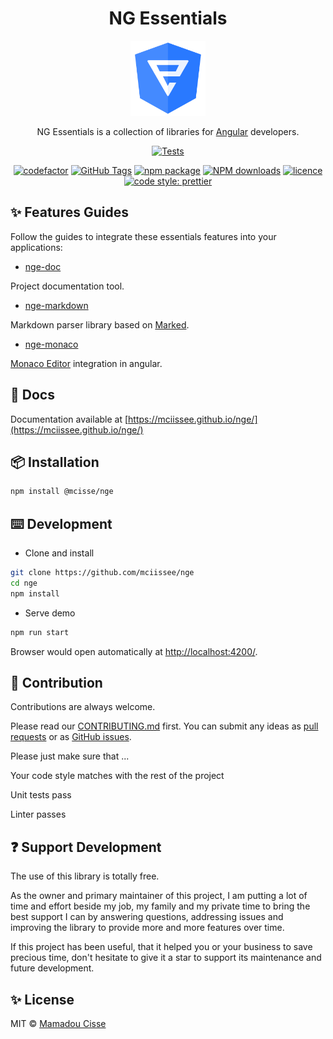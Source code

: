 <!-- markdownlint-disable MD033 -->

<h1 align="center"> NG Essentials</h1>

<div align="center">
  <img src="./projects/demo/src/assets/images/nge.svg" alt="Logo NGE" width="120px" />
</div>

<div align="center">

NG Essentials is a collection of libraries for <a href="https://angular.io">Angular</a> developers.

[![Tests](https://github.com/mciissee/nge/workflows/Tests/badge.svg)](https://github.com/mciissee/nge/actions/)
<!-- [![codecov](https://codecov.io/gh/mciissee/nge/branch/main/graph/badge.svg)](https://codecov.io/gh/mciissee/nge) -->
[![codefactor](https://www.codefactor.io/repository/github/mciissee/nge/badge/main)](https://www.codefactor.io/repository/github/mciissee/nge/overview/main)
[![GitHub Tags](https://img.shields.io/github/tag/mciissee/nge.svg)](https://github.com/mciissee/nge/tags)
[![npm package](https://img.shields.io/npm/v/@mcisse/nge.svg)](https://www.npmjs.org/package/@mcisse/nge)
[![NPM downloads](http://img.shields.io/npm/dm/@mcisse/nge.svg)](https://npmjs.org/package/@mcisse/nge)
[![licence](https://img.shields.io/github/license/mciissee/nge)](https://github.com/mciissee/nge/blob/main/LICENSE)
[![code style: prettier](https://img.shields.io/badge/code_style-prettier-ff69b4.svg)](https://github.com/prettier/prettier)

</div>

## ✨ Features Guides

Follow the guides to integrate these essentials features into your applications:

* [nge-doc](https://mciissee.github.io/nge/docs/nge-doc/)

Project documentation tool.

* [nge-markdown](https://mciissee.github.io/nge/docs/nge-markdown/)

Markdown parser library based on [Marked](https://github.com/markedjs/marked).

* [nge-monaco](https://mciissee.github.io/nge/docs/nge-monaco/)

[Monaco Editor](https://microsoft.github.io/monaco-editor/) integration in angular.

## 📄 Docs

Documentation available at [https://mciissee.github.io/nge/](https://mciissee.github.io/nge/)

## 📦 Installation

```bash
npm install @mcisse/nge
```

## ⌨️ Development

* Clone and install

```bash
git clone https://github.com/mciissee/nge
cd nge
npm install
```

* Serve demo

```bash
npm run start
```

Browser would open automatically at <http://localhost:4200/>.

## 🤝 Contribution

Contributions are always welcome. <br/>

Please read our [CONTRIBUTING.md](https://github.com/mciissee/nge/blob/main/CONTRIBUTING.md) first. You can submit any ideas as [pull requests](https://github.com/mciissee/nge/pulls) or as [GitHub issues](https://github.com/mciissee/nge/issues).

Please just make sure that ...

Your code style matches with the rest of the project

Unit tests pass

Linter passes

## ❓ Support Development

The use of this library is totally free.

As the owner and primary maintainer of this project, I am putting a lot of time and effort beside my job, my family and my private time to bring the best support I can by answering questions, addressing issues and improving the library to provide more and more features over time.

If this project has been useful, that it helped you or your business to save precious time, don't hesitate to give it a star to support its maintenance and future development.

## ✨ License

MIT © [Mamadou Cisse](https://github.com/mciissee)
